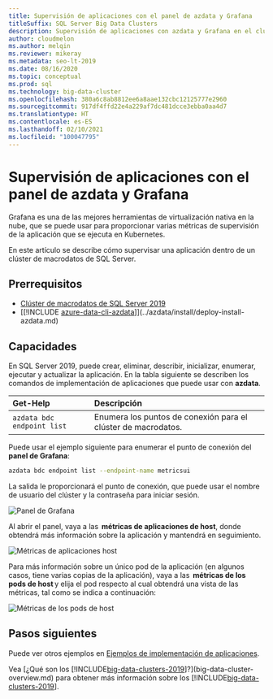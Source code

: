 ```yaml
---
title: Supervisión de aplicaciones con el panel de azdata y Grafana
titleSuffix: SQL Server Big Data Clusters
description: Supervisión de aplicaciones con azdata y Grafana en el clúster de macrodatos de SQL Server 2019
author: cloudmelon
ms.author: melqin
ms.reviewer: mikeray
ms.metadata: seo-lt-2019
ms.date: 08/16/2020
ms.topic: conceptual
ms.prod: sql
ms.technology: big-data-cluster
ms.openlocfilehash: 380a6c8ab8812ee6a8aae132cbc12125777e2960
ms.sourcegitcommit: 917df4ffd22e4a229af7dc481dcce3ebba0aa4d7
ms.translationtype: HT
ms.contentlocale: es-ES
ms.lasthandoff: 02/10/2021
ms.locfileid: "100047795"
---
```

# <a name="monitor-applications-with-azdata-and-grafana-dashboard"></a>Supervisión de aplicaciones con el panel de azdata y Grafana

Grafana es una de las mejores herramientas de virtualización nativa en la nube, que se puede usar para proporcionar varias métricas de supervisión de la aplicación que se ejecuta en Kubernetes.  

En este artículo se describe cómo supervisar una aplicación dentro de un clúster de macrodatos de SQL Server.

## <a name="prerequisites"></a>Prerrequisitos

- [Clúster de macrodatos de SQL Server 2019](deployment-guidance.md)
- [[!INCLUDE [azure-data-cli-azdata](../includes/azure-data-cli-azdata.md)]](../azdata/install/deploy-install-azdata.md)

## <a name="capabilities"></a>Capacidades

En SQL Server 2019, puede crear, eliminar, describir, inicializar, enumerar, ejecutar y actualizar la aplicación. En la tabla siguiente se describen los comandos de implementación de aplicaciones que puede usar con **azdata**.

|Get-Help |Descripción |
|:---|:---|
|`azdata bdc endpoint list` | Enumera los puntos de conexión para el clúster de macrodatos. |


Puede usar el ejemplo siguiente para enumerar el punto de conexión del **panel de Grafana**:

```bash
azdata bdc endpoint list --endpoint-name metricsui 
```

La salida le proporcionará el punto de conexión, que puede usar el nombre de usuario del clúster y la contraseña para iniciar sesión. 

![Panel de Grafana](media/big-data-cluster-monitor-apps/grafana-dashboard-endpoint.png)


Al abrir el panel, vaya a las  **métricas de aplicaciones de host**, donde obtendrá más información sobre la aplicación y mantendrá en seguimiento.  

![Métricas de aplicaciones host](media/big-data-cluster-monitor-apps/host-apps-metrics.png)


Para más información sobre un único pod de la aplicación (en algunos casos, tiene varias copias de la aplicación), vaya a las  **métricas de los pods de host** y elija el pod respecto al cual obtendrá una vista de las métricas, tal como se indica a continuación:  

![Métricas de los pods de host](media/big-data-cluster-monitor-apps/host-pods-metrics.png) 


## <a name="next-steps"></a>Pasos siguientes

Puede ver otros ejemplos en [Ejemplos de implementación de aplicaciones](https://aka.ms/sql-app-deploy).

Vea [¿Qué son los [!INCLUDE[big-data-clusters-2019](../includes/ssbigdataclusters-ver15.md)]?](big-data-cluster-overview.md) para obtener más información sobre los [!INCLUDE[big-data-clusters-2019](../includes/ssbigdataclusters-ss-nover.md)].